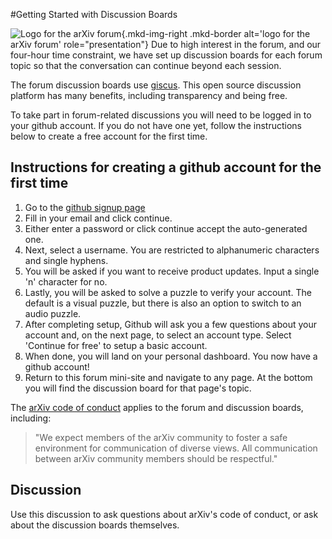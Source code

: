 #Getting Started with Discussion Boards

![Logo for the arXiv forum](../../assets/arxiv-lockup-forum-bgcolor.png){.mkd-img-right .mkd-border alt='logo for the arXiv forum' role="presentation"}
Due to high interest in the forum, and our four-hour time constraint, we have set up discussion boards for each forum topic so that the conversation can continue beyond each session.

The forum discussion boards use [giscus](https://github.com/giscus/giscus). This open source discussion platform has many benefits, including transparency and being free.

To take part in forum-related discussions you will need to be logged in to your github account. If you do not have one yet, follow the instructions below to create a free account for the first time.

## Instructions for creating a github account for the first time
1. Go to the [github signup page](https://github.com/signup)
2. Fill in your email and click continue.
3. Either enter a password or click continue accept the auto-generated one.
4. Next, select a username. You are restricted to alphanumeric characters and single hyphens.
5. You will be asked if you want to receive product updates. Input a single 'n' character for no.
6. Lastly, you will be asked to solve a puzzle to verify your account. The default is a visual puzzle, but there is also an option to switch to an audio puzzle.
7. After completing setup, Github will ask you a few questions about your account and, on the next page, to select an account type. Select 'Continue for free' to setup a basic account.
8. When done, you will land on your personal dashboard. You now have a github account!
9. Return to this forum mini-site and navigate to any page. At the bottom you will find the discussion board for that page's topic.

The [arXiv code of conduct](https://info.arxiv.org/help/policies/code_of_conduct.html) applies to the forum and discussion boards, including:

> "We expect members of the arXiv community to foster a safe environment for communication of diverse views. All communication between arXiv community members should be respectful."

## Discussion
Use this discussion to ask questions about arXiv's code of conduct, or ask about the discussion boards themselves.

